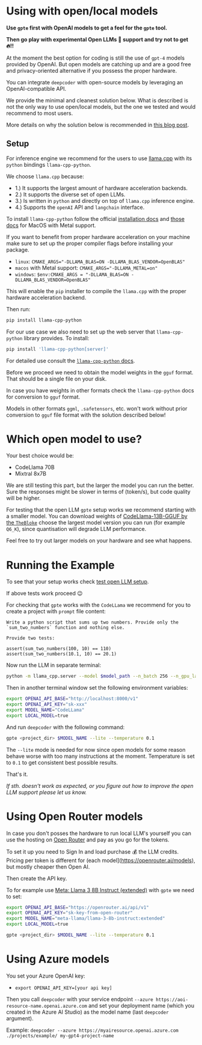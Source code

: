 Using with open/local models
============================

**Use `gpte` first with OpenAI models to get a feel for the `gpte` tool.**

**Then go play with experimental Open LLMs 🐉 support and try not to get 🔥!!**

At the moment the best option for coding is still the use of `gpt-4` models provided by OpenAI. But open models are catching up and are a good free and privacy-oriented alternative if you possess the proper hardware.

You can integrate `deepcoder` with open-source models by leveraging an OpenAI-compatible API.

We provide the minimal and cleanest solution below. What is described is not the only way to use open/local models, but the one we tested and would recommend to most users.

More details on why the solution below is recommended in [this blog post](https://zigabrencic.com/blog/2024-02-21).

Setup
-----

For inference engine we recommend for the users to use [llama.cpp](https://github.com/ggerganov/llama.cpp) with its `python` bindings `llama-cpp-python`.

We choose `llama.cpp` because:

- 1.) It supports the largest amount of hardware acceleration backends.
- 2.) It supports the diverse set of open LLMs.
- 3.) Is written in `python` and directly on top of `llama.cpp` inference engine.
- 4.) Supports the `openAI` API and `langchain` interface.

To install `llama-cpp-python` follow the official [installation docs](https://llama-cpp-python.readthedocs.io/en/latest/) and [those docs](https://llama-cpp-python.readthedocs.io/en/latest/install/macos/) for MacOS with Metal support.

If you want to benefit from proper hardware acceleration on your machine make sure to set up the proper compiler flags before installing your package.

- `linux`: `CMAKE_ARGS="-DLLAMA_BLAS=ON -DLLAMA_BLAS_VENDOR=OpenBLAS"`
- `macos` with Metal support: `CMAKE_ARGS="-DLLAMA_METAL=on"`
- `windows`: `$env:CMAKE_ARGS = "-DLLAMA_BLAS=ON -DLLAMA_BLAS_VENDOR=OpenBLAS"`

This will enable the `pip` installer to compile the `llama.cpp` with the proper hardware acceleration backend.

Then run:

```bash
pip install llama-cpp-python
```

For our use case we also need to set up the web server that `llama-cpp-python` library provides. To install:

```bash
pip install 'llama-cpp-python[server]'
```

For detailed use consult the [`llama-cpp-python` docs](https://llama-cpp-python.readthedocs.io/en/latest/server/).

Before we proceed we need to obtain the model weights in the `gguf` format. That should be a single file on your disk.

In case you have weights in other formats check the `llama-cpp-python` docs for conversion to `gguf` format.

Models in other formats `ggml`, `.safetensors`, etc. won't work without prior conversion to `gguf` file format with the solution described below!

Which open model to use?
==================

Your best choice would be:

- CodeLlama 70B
- Mixtral 8x7B

We are still testing this part, but the larger the model you can run the better. Sure the responses might be slower in terms of (token/s), but code quality will be higher.

For testing that the open LLM `gpte` setup works we recommend starting with a smaller model. You can download weights of [CodeLlama-13B-GGUF by the `TheBloke`](https://huggingface.co/TheBloke/CodeLlama-13B-GGUF) choose the largest model version you can run (for example `Q6_K`), since quantisation will degrade LLM performance.

Feel free to try out larger models on your hardware and see what happens.

Running the Example
==================

To see that your setup works check [test open LLM setup](examples/test_open_llm/README.md).

If above tests work proceed 😉

For checking that `gpte` works with the `CodeLLama` we recommend for you to create a project with `prompt` file content:

```
Write a python script that sums up two numbers. Provide only the `sum_two_numbers` function and nothing else.

Provide two tests:

assert(sum_two_numbers(100, 10) == 110)
assert(sum_two_numbers(10.1, 10) == 20.1)
```

Now run the LLM in separate terminal:

```bash
python -m llama_cpp.server --model $model_path --n_batch 256 --n_gpu_layers 30
```

Then in another terminal window set the following environment variables:

```bash
export OPENAI_API_BASE="http://localhost:8000/v1"
export OPENAI_API_KEY="sk-xxx"
export MODEL_NAME="CodeLLama"
export LOCAL_MODEL=true
```

And run `deepcoder` with the following command:

```bash
gpte <project_dir> $MODEL_NAME --lite --temperature 0.1
```

The `--lite` mode is needed for now since open models for some reason behave worse with too many instructions at the moment. Temperature is set to `0.1` to get consistent best possible results.

That's it.

*If sth. doesn't work as expected, or you figure out how to improve the open LLM support please let us know.*

Using Open Router models
==================

In case you don't posses the hardware to run local LLM's yourself you can use the hosting on [Open Router](https://openrouter.ai) and pay as you go for the tokens.

To set it up you need to Sign In and load purchase 💰 the LLM credits. Pricing per token is different for (each model](https://openrouter.ai/models), but mostly cheaper then Open AI.

Then create the API key.

To for example use [Meta: Llama 3 8B Instruct (extended)](https://openrouter.ai/models/meta-llama/llama-3-8b-instruct:extended) with `gpte` we need to set:

```bash
export OPENAI_API_BASE="https://openrouter.ai/api/v1"
export OPENAI_API_KEY="sk-key-from-open-router"
export MODEL_NAME="meta-llama/llama-3-8b-instruct:extended"
export LOCAL_MODEL=true
```

```bash
gpte <project_dir> $MODEL_NAME --lite --temperature 0.1
```

Using Azure models
==================

You set your Azure OpenAI key:
- `export OPENAI_API_KEY=[your api key]`

Then you call `deepcoder` with your service endpoint `--azure https://aoi-resource-name.openai.azure.com` and set your deployment name (which you created in the Azure AI Studio) as the model name (last `deepcoder` argument).

Example:
`deepcoder --azure https://myairesource.openai.azure.com ./projects/example/ my-gpt4-project-name`
